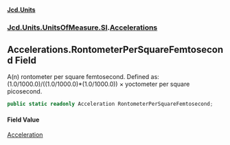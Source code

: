 #### [Jcd.Units](index.md 'index')
### [Jcd.Units.UnitsOfMeasure.SI](Jcd.Units.UnitsOfMeasure.SI.md 'Jcd.Units.UnitsOfMeasure.SI').[Accelerations](Accelerations.md 'Jcd.Units.UnitsOfMeasure.SI.Accelerations')

## Accelerations.RontometerPerSquareFemtosecond Field

A(n) rontometer per square femtosecond. Defined as: (1.0/1000.0)/((1.0/1000.0)*(1.0/1000.0)) × yoctometer per square picosecond.

```csharp
public static readonly Acceleration RontometerPerSquareFemtosecond;
```

#### Field Value
[Acceleration](Acceleration.md 'Jcd.Units.UnitTypes.Acceleration')